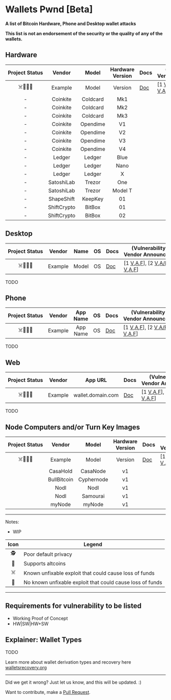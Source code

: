 # Wallets Pwnd [Beta]


**A list of Bitcoin Hardware, Phone and Desktop wallet attacks**

**This list is not an endorsement of the security or the quality of any of the wallets.**

## Hardware

Project&nbsp;Status|Vendor|Model|Hardware Version|Docs|(Vulnerability&nbsp;Report, Vendor&nbsp;Announcement/Fix)
:---:|:---:|:---:|:---:|---|---
☠️🕵️‍💩🔵|Example|Model|Version|[Doc]()|[1 [V](),[A](),[F]()], [2 [V](),[A/F]()], [3 [V](),[A](),[F]()]
-|Coinkite|Coldcard|Mk1||
-|Coinkite|Coldcard|Mk2||
-|Coinkite|Coldcard|Mk3||
-|Coinkite|Opendime|V1||
-|Coinkite|Opendime|V2||
-|Coinkite|Opendime|V3||
-|Coinkite|Opendime|V4||
-|Ledger|Ledger|Blue||
-|Ledger|Ledger|Nano||
-|Ledger|Ledger|X||
-|SatoshiLab|Trezor|One||
-|SatoshiLab|Trezor|Model T||
-|ShapeShift|KeepKey|01||
-|ShiftCrypto|BitBox|01||
-|ShiftCrypto|BitBox|02||



## Desktop
Project&nbsp;Status|Vendor|Name|OS|Docs|(Vulnerability&nbsp;Report, Vendor&nbsp;Announcement/Fix)
:---:|:---:|:---:|:---:|---|---
☠️🕵️‍💩🔵|Example|Model|OS|[Doc]()|[1 [V](),[A](),[F]()], [2 [V](),[A/F]()], [3 [V](),[A](),[F]()]
TODO

## Phone
Project&nbsp;Status|Vendor|App Name|OS|Docs|(Vulnerability&nbsp;Report, Vendor&nbsp;Announcement/Fix)
:---:|:---:|:---:|:---:|---|---
☠️🕵️‍💩🔵|Example|App Name|OS|[Doc]()|[1 [V](),[A](),[F]()], [2 [V](),[A/F]()], [3 [V](),[A](),[F]()]
TODO

## Web
Project&nbsp;Status|Vendor|App URL|Docs|(Vulnerability&nbsp;Report, Vendor&nbsp;Announcement/Fix)
:---:|:---:|:---:|:---|---
☠️🕵️‍💩🔵|Example|wallet.domain.com|[Doc]()|[1 [V](),[A](),[F]()], [2 [V](),[A/F]()], [3 [V](),[A](),[F]()]
TODO

## Node Computers and/or Turn Key Images

Project&nbsp;Status|Vendor|Model|Hardware Version|Docs|(Vulnerability&nbsp;Report, Vendor&nbsp;Announcement/Fix)
:---:|:---:|:---:|:---:|---|---
☠️🕵️‍💩🔵|Example|Model|Version|[Doc]()|[1 [V](),[A](),[F]()], [2 [V](),[A/F]()], [3 [V](),[A](),[F]()]
||CasaHold|CasaNode|v1||
||BullBitcoin|Cyphernode|v1||
||Nodl|Nodl|v1||
||Nodl|Samourai|v1||
||myNode|myNode|v1||



---

Notes:
- WIP

Icon|Legend
:---:|---
🕵️‍|Poor default privacy
💩|Supports altcoins
☠️|Known unfixable exploit that could cause loss of funds
🔵|No known unfixable exploit that could cause loss of funds

---

## Requirements for vulnerability to be listed

- Working Proof of Concept
- HW|SW|HW+SW

## Explainer: Wallet Types

TODO

Learn more about wallet derivation types and recovery here [walletsrecovery.org](http://walletsrecovery.org)

---


Did we get it wrong? Just let us know, and this will be updated. :)

Want to contribute, make a [Pull Request](https://github.com/nvk/wallets-recovery/pulls).

